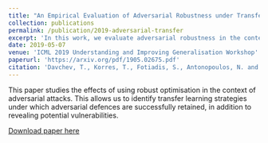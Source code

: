 ```yaml
---
title: "An Empirical Evaluation of Adversarial Robustness under Transfer Learning."
collection: publications
permalink: /publication/2019-adversarial-transfer
excerpt: 'In this work, we evaluate adversarial robustness in the context of transfer learning from a source trained on CIFAR 100 to a target network trained on CIFAR 10. Specifically, we study the effects of using robust optimisation in the source and target networks. This allows us to identify transfer learning strategies under which adversarial defences are successfully retained, in addition to revealing potential vulnerabilities. We study the extent to which features learnt by a fast gradient sign method (FGSM) and its iterative alternative (PGD) can preserve their defence properties against black and white-box attacks under three different transfer learning strategies. We find that using PGD examples during training on the source task leads to more general robust features that are easier to transfer. Furthermore, under successful transfer, it achieves 5.2% more accuracy against white-box PGD attacks than suitable baselines. Overall, our empirical evaluations give insights on how well adversarial robustness under transfer learning can generalise.'
date: 2019-05-07
venue: 'ICML 2019 Understanding and Improving Generalisation Workshop'
paperurl: 'https://arxiv.org/pdf/1905.02675.pdf'
citation: 'Davchev, T., Korres, T., Fotiadis, S., Antonopoulos, N. and Ramamoorthy, S., 2019. An empirical evaluation of adversarial robustness under transfer learning. ICML Understanding and Improving Generalisation W-shop (2019).'
---
```

This paper studies the effects of using robust optimisation in the context of adversarial attacks. This allows us to identify transfer learning strategies under which adversarial defences are successfully retained, in addition to revealing potential vulnerabilities.

[Download paper here](https://arxiv.org/pdf/1905.02675.pdf)